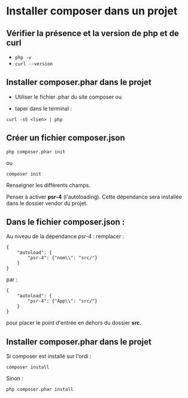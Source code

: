 # Installer composer dans un projet

## Vérifier la présence et la version de php et de curl

- `php -v`
- `curl --version`

## Installer composer.phar dans le projet

- Utiliser le fichier .phar du site composer ou 

- taper dans le terminal :

`curl -sS <lien> | php`

## Créer un fichier composer.json

`php composer.phar init`

ou

`composer init`

Renseigner les  différents champs.   
 
Penser à activer **psr-4** (l'autoloading). Cette dépendance sera installée dans le dossier vendor du projet.  

## Dans le fichier composer.json :

Au niveau de la dépendance psr-4 : remplacer :
```
{
    "autoload": {
        "psr-4": {"nom\\": "src/"}
    }
}
```

par :

```
{
    "autoload": {
        "psr-4": {"App\\": "src/"}
    }
}
```

pour placer le point d'entrée en dehors du dossier **src**.

## Installer composer.phar dans le projet

Si composer est installé sur l'ordi : 

`composer install`

Sinon : 

`php composer.phar install`


